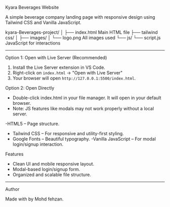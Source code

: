 Kyara Beverages Website

A simple beverage company landing page with responsive design using Tailwind CSS and Vanilla JavaScript.



 <!-- Project Structure -->


 kyara-Beverages-project/
│
├── index.html Main HTML file
├── tailwind css/
│ 
├── images/
│ └── logo.png All images used
└── js/
└── script.js JavaScript for interactions




---

 <!-- How to View the Page Locally -->

Option 1: Open with Live Server (Recommended)

1. Install the Live Server extension in VS Code.
2. Right-click on `index.html` → "Open with Live Server"
3. Your browser will open `http://127.0.0.1:5500/index.html`.

Option 2: Open Directly

- Double-click index.html in your file manager. It will open in your default browser.
- Note: JS features like modals may not work properly without a local server.



<!-- Tools & Frameworks Used -->

-HTML5 – Page structure.
- Tailwind CSS – For responsive and utility-first styling.
- Google Fonts – Beautiful typography.
-Vanilla JavaScript – For modal login/signup interaction.



Features

- Clean UI and mobile responsive layout.
- Modal-based login/signup form.
- Organized and scalable file structure.

---

 Author

Made with by Mohd fehzan.
